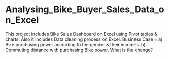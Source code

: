 # Analysing_Bike_Buyer_Sales_Data_on_Excel
This project includes Bike Sales Dashboard on Excel using Pivot tables & charts.
Also it includes Data cleaning process on Excel.
Business Case = a) Bike purchasing power according to the gender & their incomes.
                b) Commuting distance with purchasing Bike power, What is the change?
